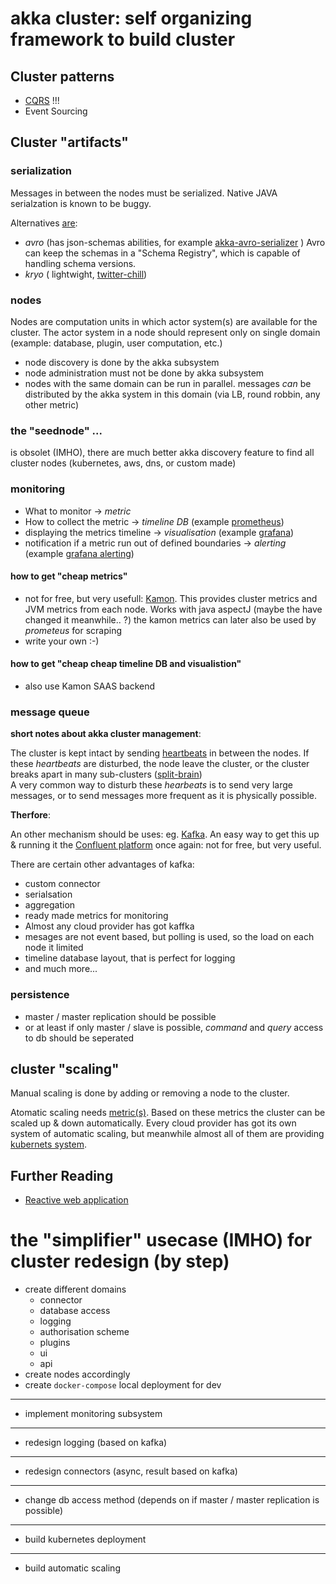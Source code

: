 # akka cluster: self organizing framework to build cluster

## Cluster patterns
* [CQRS](https://m.heise.de/developer/artikel/CQRS-neues-Architekturprinzip-zur-Trennung-von-Befehlen-und-Abfragen-1797489.html?seite=all) !!!
* Event Sourcing

## Cluster "artifacts" 

### serialization
Messages in between the nodes must be serialized. Native JAVA serialzation is known to be buggy.

Alternatives [are](https://manuel.bernhardt.io/2018/07/20/akka-anti-patterns-java-serialization/):
* _avro_ (has json-schemas abilities, for example [akka-avro-serializer](https://github.com/hopped/akka-avro-serializer) )
  Avro can keep the schemas in a "Schema Registry", which is capable of handling schema versions.
* _kryo_ ( lightwight, [twitter-chill](https://github.com/twitter/chill))

   
### nodes

Nodes are computation units in which actor system(s) are available for the cluster. 
The actor system in a node should represent only on single domain (example: database, plugin, user computation, etc.)
* node discovery is done by the akka subsystem
* node administration must not be done by akka subsystem
* nodes with the same domain can be run in parallel. messages _can_ be distributed by the akka 
system in this domain (via LB, round robbin, any other metric) 
  
### the "seednode" ...
is obsolet (IMHO), there are much better akka discovery feature to find all cluster 
nodes (kubernetes, aws, dns, or custom made)

### monitoring
- What to monitor -> _metric_
- How to collect the metric -> _timeline DB_ (example [prometheus](https://prometheus.io/))
- displaying the metrics timeline -> _visualisation_ (example [grafana](https://grafana.com/))
- notification if a metric run out of defined boundaries -> _alerting_ (example [grafana alerting](https://grafana.com/docs/grafana/latest/alerting/notifications/))

#### how to get "cheap metrics"
- not for free, but very usefull: [Kamon](https://kamon.io/). This provides cluster metrics
and JVM metrics from each node. Works with java aspectJ (maybe the have changed it meanwhile.. ?)
the kamon metrics can later also be used by _prometeus_ for scraping
- write your own :-)

#### how to get "cheap cheap timeline DB and visualistion"
- also use Kamon SAAS backend 


### message queue
**short notes about akka cluster management**:
 
The cluster is kept intact by sending [heartbeats](https://doc.akka.io/docs/akka/current/cluster-usage.html#failure-detector)
in between the nodes. If these _heartbeats_ are disturbed, the node leave the cluster, or 
the cluster breaks apart in many sub-clusters ([split-brain](https://en.wikipedia.org/wiki/Split-brain_(computing) ))   
A very common way to disturb these _hearbeats_ is to send very large messages, or to send messages more frequent as it 
is physically possible.

**Therfore**:

An other mechanism should be uses: eg. [Kafka](https://kafka.apache.org/). An easy 
way to get this up & running it the [Confluent platform](https://www.confluent.io/) once
again: not for free, but very useful. 

There are certain other advantages of kafka:
* custom connector 
* serialsation
* aggregation
* ready made metrics for monitoring
* Almost any cloud provider has got kaffka
* mesages are not event based, but polling is used, so the load on each node it limited
* timeline database layout, that is perfect for logging
* and much more...
 
### persistence
- master / master replication should be possible
- or at least if only master / slave is possible, _command_ and _query_ access to 
db should be seperated 

## cluster "scaling"
Manual scaling is done by adding or removing a node to the cluster.

Atomatic scaling needs [metric(s)](#monitoring). Based on these metrics the cluster 
can be scaled up & down automatically. Every cloud provider has got its own system 
of automatic scaling, but meanwhile almost all of them are providing 
[kubernets system](https://kubernetes.io/de/). 

## Further Reading
* [Reactive web application](http://file.allitebooks.com/20161008/Reactive%20Web%20Applications.pdf)


# the "simplifier" usecase (IMHO) for cluster redesign (by step) 

* create different domains
    * connector
    * database access
    * logging
    * authorisation scheme
    * plugins
    * ui
    * api
* create nodes accordingly
* create ``docker-compose`` local deployment for dev
------------------------------------------------
* implement monitoring subsystem
------------------------------------------------
* redesign logging (based on kafka)
------------------------------------------------
* redesign connectors (async, result based on kafka)
------------------------------------------------
* change db access method (depends on if master / master replication is possible)
-----------------------------------------------
* build kubernetes deployment
-----------------------------------------------
* build automatic scaling    

